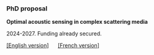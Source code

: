 <h3> PhD proposal </h3>

<p> 
<b> Optimal acoustic sensing in complex scattering media </b>
</p>

<p> 
2024-2027. Funding already secured.
</p>

<p> 
<a href="/assets/pdf/phd_proposal_acoustic_sensing_en.pdf">[English version]</a> &nbsp;&nbsp;&nbsp;&nbsp; <a href="/assets/pdf/proposition_these_detection_acoustique_fr.pdf">[French version]</a>
</p>
